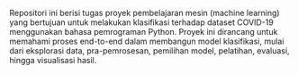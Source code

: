 Repositori ini berisi tugas proyek pembelajaran mesin (machine learning) yang bertujuan untuk melakukan klasifikasi terhadap dataset COVID-19 menggunakan bahasa pemrograman Python. Proyek ini dirancang untuk memahami proses end-to-end dalam membangun model klasifikasi, mulai dari eksplorasi data, pra-pemrosesan, pemilihan model, pelatihan, evaluasi, hingga visualisasi hasil.

